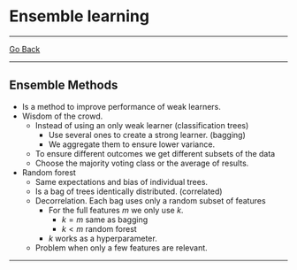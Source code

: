 # Ensemble learning
---
[Go Back](UNIOVI/3S2_IntSys/README.md)

---
## Ensemble Methods
- Is a method to improve performance of weak learners.
- Wisdom of the crowd.
	- Instead of using an only weak learner (classification trees)
		- Use several ones to create a strong learner. (bagging)
		- We aggregate them to ensure lower variance.
	- To ensure different outcomes we get different subsets of the data
	- Choose the majority voting class or the average of results.
- Random forest
	- Same expectations and bias of individual trees.
	- Is a bag of trees identically distributed. (correlated)
	- Decorrelation. Each bag uses only a random subset of features
		- For the full features $m$ we only use $k$.
			- $k=m$ same as bagging
			- $k < m$ random forest
		- $k$ works as a hyperparameter.
	- Problem when only a few features are relevant.
---